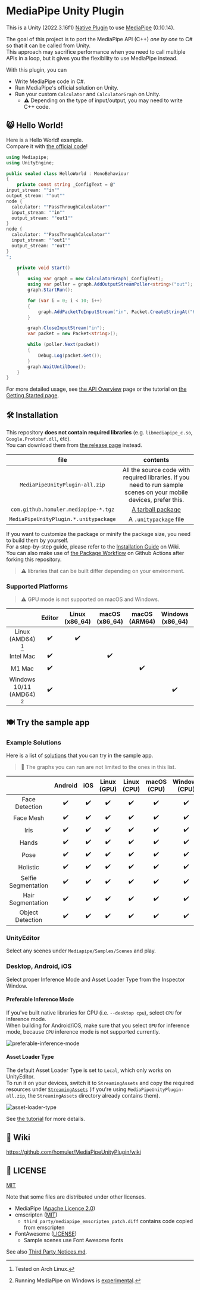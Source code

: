 # MediaPipe Unity Plugin

This is a Unity (2022.3.16f1) [Native Plugin](https://docs.unity3d.com/Manual/NativePlugins.html) to use [MediaPipe](https://github.com/google/mediapipe) (0.10.14).

The goal of this project is to port the MediaPipe API (C++) _one by one_ to C# so that it can be called from Unity.\
This approach may sacrifice performance when you need to call multiple APIs in a loop, but it gives you the flexibility to use MediaPipe instead.

With this plugin, you can

- Write MediaPipe code in C#.
- Run MediaPipe's official solution on Unity.
- Run your custom `Calculator` and `CalculatorGraph` on Unity.
  - :warning: Depending on the type of input/output, you may need to write C++ code.

## :smile_cat: Hello World!

Here is a Hello World! example.\
Compare it with [the official code](https://github.com/google/mediapipe/blob/cf101e62a9d49a51be76836b2b8e5ba5c06b5da0/mediapipe/examples/desktop/hello_world/hello_world.cc)!

```cs
using Mediapipe;
using UnityEngine;

public sealed class HelloWorld : MonoBehaviour
{
    private const string _ConfigText = @"
input_stream: ""in""
output_stream: ""out""
node {
  calculator: ""PassThroughCalculator""
  input_stream: ""in""
  output_stream: ""out1""
}
node {
  calculator: ""PassThroughCalculator""
  input_stream: ""out1""
  output_stream: ""out""
}
";

    private void Start()
    {
        using var graph = new CalculatorGraph(_ConfigText);
        using var poller = graph.AddOutputStreamPoller<string>("out");
        graph.StartRun();

        for (var i = 0; i < 10; i++)
        {
            graph.AddPacketToInputStream("in", Packet.CreateStringAt("Hello World!", i));
        }

        graph.CloseInputStream("in");
        var packet = new Packet<string>();

        while (poller.Next(packet))
        {
            Debug.Log(packet.Get());
        }
        graph.WaitUntilDone();
    }
}
```

For more detailed usage, see [the API Overview](https://github.com/homuler/MediaPipeUnityPlugin/wiki/API-Overview) page or the tutorial on [the Getting Started page](https://github.com/homuler/MediaPipeUnityPlugin/wiki/Getting-Started).

## :hammer_and_wrench: Installation

This repository **does not contain required libraries** (e.g. `libmediapipe_c.so`, `Google.Protobuf.dll`, etc).\
You can download them from [the release page](https://github.com/homuler/MediaPipeUnityPlugin/releases) instead.

|                 file                  |                                                      contents                                                      |
| :-----------------------------------: | :----------------------------------------------------------------------------------------------------------------: |
|    `MediaPipeUnityPlugin-all.zip`     | All the source code with required libraries. If you need to run sample scenes on your mobile devices, prefer this. |
| `com.github.homuler.mediapipe-*.tgz`  |                      [A tarball package](https://docs.unity3d.com/Manual/upm-ui-tarball.html)                      |
| `MediaPipeUnityPlugin.*.unitypackage` |                                               A `.unitypackage` file                                               |

If you want to customize the package or minify the package size, you need to build them by yourself.\
For a step-by-step guide, please refer to the [Installation Guide](https://github.com/homuler/MediaPipeUnityPlugin/wiki/Installation-Guide) on Wiki.\
You can also make use of [the Package Workflow](https://github.com/homuler/MediaPipeUnityPlugin/blob/master/.github/workflows/package.yml) on Github Actions after forking this repository.

> :warning: libraries that can be built differ depending on your environment.

### Supported Platforms

> :warning: GPU mode is not supported on macOS and Windows.

|                            |       Editor       |   Linux (x86_64)   |   macOS (x86_64)   |   macOS (ARM64)    |  Windows (x86_64)  |      Android       |        iOS         | WebGL |
| :------------------------: | :----------------: | :----------------: | :----------------: | :----------------: | :----------------: | :----------------: | :----------------: | :---: |
|     Linux (AMD64) [^1]     | :heavy_check_mark: | :heavy_check_mark: |                    |                    |                    | :heavy_check_mark: |                    |       |
|         Intel Mac          | :heavy_check_mark: |                    | :heavy_check_mark: |                    |                    | :heavy_check_mark: | :heavy_check_mark: |       |
|           M1 Mac           | :heavy_check_mark: |                    |                    | :heavy_check_mark: |                    | :heavy_check_mark: | :heavy_check_mark: |       |
| Windows 10/11 (AMD64) [^2] | :heavy_check_mark: |                    |                    |                    | :heavy_check_mark: | :heavy_check_mark: |                    |       |

[^1]: Tested on Arch Linux.
[^2]: Running MediaPipe on Windows is [experimental](https://google.github.io/mediapipe/getting_started/install.html#installing-on-windows).

## :plate_with_cutlery: Try the sample app

### Example Solutions

Here is a list of [solutions](https://google.github.io/mediapipe/solutions/solutions.html) that you can try in the sample app.

> :bell: The graphs you can run are not limited to the ones in this list.

|                         |      Android       |        iOS         |    Linux (GPU)     |    Linux (CPU)     |    macOS (CPU)     |   Windows (CPU)    | WebGL |
| :---------------------: | :----------------: | :----------------: | :----------------: | :----------------: | :----------------: | :----------------: | ----- |
|     Face Detection      | :heavy_check_mark: | :heavy_check_mark: | :heavy_check_mark: | :heavy_check_mark: | :heavy_check_mark: | :heavy_check_mark: |       |
|        Face Mesh        | :heavy_check_mark: | :heavy_check_mark: | :heavy_check_mark: | :heavy_check_mark: | :heavy_check_mark: | :heavy_check_mark: |       |
|          Iris           | :heavy_check_mark: | :heavy_check_mark: | :heavy_check_mark: | :heavy_check_mark: | :heavy_check_mark: | :heavy_check_mark: |       |
|          Hands          | :heavy_check_mark: | :heavy_check_mark: | :heavy_check_mark: | :heavy_check_mark: | :heavy_check_mark: | :heavy_check_mark: |       |
|          Pose           | :heavy_check_mark: | :heavy_check_mark: | :heavy_check_mark: | :heavy_check_mark: | :heavy_check_mark: | :heavy_check_mark: |       |
|        Holistic         | :heavy_check_mark: | :heavy_check_mark: | :heavy_check_mark: | :heavy_check_mark: | :heavy_check_mark: | :heavy_check_mark: |       |
|   Selfie Segmentation   | :heavy_check_mark: | :heavy_check_mark: | :heavy_check_mark: | :heavy_check_mark: | :heavy_check_mark: | :heavy_check_mark: |       |
|    Hair Segmentation    | :heavy_check_mark: | :heavy_check_mark: | :heavy_check_mark: | :heavy_check_mark: | :heavy_check_mark: | :heavy_check_mark: |       |
|    Object Detection     | :heavy_check_mark: | :heavy_check_mark: | :heavy_check_mark: | :heavy_check_mark: | :heavy_check_mark: | :heavy_check_mark: |       |
### UnityEditor

Select any scenes under `Mediapipe/Samples/Scenes` and play.

### Desktop, Android, iOS

Select proper Inference Mode and Asset Loader Type from the Inspector Window.

#### Preferable Inference Mode

If you've built native libraries for CPU (i.e. `--desktop cpu`), select `CPU` for inference mode.\
When building for Android/iOS, make sure that you select `GPU` for inference mode, because `CPU` inference mode is not supported currently.

![preferable-inference-mode](https://github.com/homuler/MediaPipeUnityPlugin/assets/4690128/129d18be-8184-43f7-8ac8-56db4df9f9a7)

#### Asset Loader Type

The default Asset Loader Type is set to `Local`, which only works on UnityEditor.\
To run it on your devices, switch it to `StreamingAssets` and copy the required resources under [`StreamingAssets`](https://docs.unity3d.com/2022.3/Documentation/Manual/StreamingAssets.html) (if you're using `MediaPipeUnityPlugin-all.zip`, the `StreamingAssets` directory already contains them).

![asset-loader-type](https://github.com/homuler/MediaPipeUnityPlugin/assets/4690128/f7059140-4da9-4201-a232-83ff07cd63df)

See [the tutorial](https://github.com/homuler/MediaPipeUnityPlugin/wiki/Getting-Started#load-model-files) for more details.

## :book: Wiki

https://github.com/homuler/MediaPipeUnityPlugin/wiki

## :scroll: LICENSE

[MIT](https://github.com/homuler/MediaPipeUnityPlugin/blob/master/LICENSE)

Note that some files are distributed under other licenses.

- MediaPipe ([Apache Licence 2.0](https://github.com/google/mediapipe/blob/e6c19885c6d3c6f410c730952aeed2852790d306/LICENSE))
- emscripten ([MIT](https://github.com/emscripten-core/emscripten/blob/7c873832e933e86855f5ef5f7c6438f0e457c94e/LICENSE))
  - `third_party/mediapipe_emscripten_patch.diff` contains code copied from emscripten
- FontAwesome ([LICENSE](https://github.com/FortAwesome/Font-Awesome/blob/7cbd7f9951be31f9d06b6ac97739a700320b9130/LICENSE.txt))
  - Sample scenes use Font Awesome fonts

See also [Third Party Notices.md](https://github.com/homuler/MediaPipeUnityPlugin/blob/master/Third%20Party%20Notices.md).
